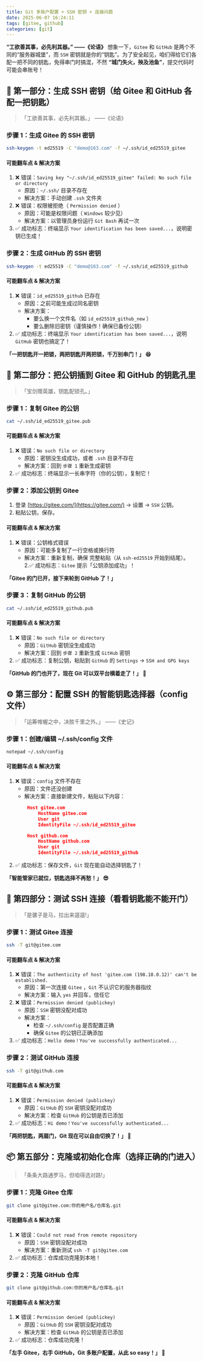 ```yaml
---
title: Git 多账户配置 + SSH 密钥 + 连接问题
date: 2025-06-07 16:24:11
tags: [gitee, github]
categories: [git]
---
```


**“工欲善其事，必先利其器。” ——《论语》**
想象一下，`Gitee` 和 `GitHub` 是两个不同的“服务器城堡”，而 `SSH` 密钥就是你的“钥匙”。为了安全起见，咱们得给它们各配一把不同的钥匙，免得串门时搞混，不然 **“城门失火，殃及池鱼”**，提交代码时可能会串账号！

<!-- more -->

## 🚀 第一部分：生成 SSH 密钥（给 Gitee 和 GitHub 各配一把钥匙）

> 「工欲善其事，必先利其器。」 ——《论语》

### 步骤 1：生成 Gitee 的 SSH 密钥

```bash
ssh-keygen -t ed25519 -C "demo@163.com" -f ~/.ssh/id_ed25519_gitee
```

#### 可能翻车点 & 解决方案

1. ❌ 错误：`Saving key "~/.ssh/id_ed25519_gitee" failed: No such file or directory`
   - 原因：`~/.ssh/` 目录不存在
   - 解决方案：手动创建 `.ssh` 文件夹
2. ❌ 错误：权限被拒绝（ `Permission denied` ）
   - 原因：可能是权限问题（ `Windows` 较少见）
   - 解决方案：以管理员身份运行 `Git Bash` 再试一次
3. ✅ 成功标志：终端显示 `Your identification has been saved...`，说明密钥已生成！

### 步骤 2：生成 GitHub 的 SSH 密钥

```bash
ssh-keygen -t ed25519 -C "demo@163.com" -f ~/.ssh/id_ed25519_github
```

#### 可能翻车点 & 解决方案

1. ❌ 错误：`id_ed25519_github` 已存在
   - 原因：之前可能生成过同名密钥
   - 解决方案：
     - 要么换一个文件名（如 `id_ed25519_github_new` ）
     - 要么删除旧密钥（谨慎操作！确保已备份公钥）
2. ✅ 成功标志：终端显示 `Your identification has been saved...`，说明 `GitHub` 密钥也搞定了！

**「一把钥匙开一把锁，两把钥匙开两把锁，千万别串门！」 😆**

## 🔐 第二部分：把公钥插到 Gitee 和 GitHub 的钥匙孔里

> 「宝剑赠英雄，钥匙配锁孔。」

### 步骤 1：复制 Gitee 的公钥

```bash
cat ~/.ssh/id_ed25519_gitee.pub
```

#### 可能翻车点 & 解决方案

1. ❌ 错误：`No such file or directory`
   - 原因：密钥没生成成功，或者 `.ssh` 目录不存在
   - 解决方案：回到 `步骤 1` 重新生成密钥
2. ✅ 成功标志：终端显示一长串字符（你的公钥），复制它！

### 步骤 2：添加公钥到 Gitee

1. 登录 [https://gitee.com/](https://gitee.com/) → 设置 → `SSH` 公钥。
2. 粘贴公钥，保存。

#### 可能翻车点 & 解决方案

1. ❌ 错误：公钥格式错误
   - 原因：可能多复制了一行空格或换行符
   - 解决方案：重新复制，确保 完整粘贴（从 `ssh-ed25519` 开始到结尾）。
2.✅ 成功标志：`Gitee` 提示「公钥添加成功」！

**「Gitee 的门已开，接下来轮到 GitHub 了！」**

### 步骤 3：复制 GitHub 的公钥

```bash
cat ~/.ssh/id_ed25519_github.pub
```

#### 可能翻车点 & 解决方案

1. ❌ 错误：`No such file or directory`
   - 原因：`GitHub` 密钥没生成成功
   - 解决方案：回到 `步骤 2` 重新生成 `GitHub` 密钥
2. ✅ 成功标志：复制公钥，粘贴到 `GitHub` 的 `Settings` → `SSH and GPG keys`

**「GitHub 的门也开了，现在 Git 可以双平台横着走了！」 🚀**

## ⚙️ 第三部分：配置 SSH 的智能钥匙选择器（config 文件）

> 「运筹帷幄之中，决胜千里之外。」 ——《史记》

### 步骤 1：创建/编辑 ~/.ssh/config 文件

```bash
notepad ~/.ssh/config
```

#### 可能翻车点 & 解决方案

1. ❌ 错误：`config` 文件不存在
   - 原因：文件还没创建
   - 解决方案：直接新建文件，粘贴以下内容：
     ```json
      Host gitee.com
          HostName gitee.com
          User git
          IdentityFile ~/.ssh/id_ed25519_gitee

      Host github.com
          HostName github.com
          User git
          IdentityFile ~/.ssh/id_ed25519_github
     ```
2. ✅ 成功标志：保存文件，`Git` 现在能自动选择钥匙了！

**「智能管家已就位，钥匙选择不再愁！」 😎**

## 🔗 第四部分：测试 SSH 连接（看看钥匙能不能开门）

> 「是骡子是马，拉出来遛遛!」

### 步骤 1：测试 Gitee 连接

```bash
ssh -T git@gitee.com
```

#### 可能翻车点 & 解决方案

1. ❌ 错误：`The authenticity of host 'gitee.com (198.18.0.12)' can't be established.`
   - 原因：第一次连接 `Gitee` ，`Git` 不认识它的服务器指纹
   - 解决方案：输入 `yes` 并回车，信任它
2. ❌ 错误：`Permission denied (publickey)`
   - 原因：`SSH` 密钥没配对成功
   - 解决方案：
     - 检查 `~/.ssh/config` 是否配置正确
     - 确保 `Gitee` 的公钥已正确添加
3. ✅ 成功标志：`Hello demo！You've successfully authenticated...`

### 步骤 2：测试 GitHub 连接

```bash
ssh -T git@github.com
```

#### 可能翻车点 & 解决方案

1. ❌ 错误：`Permission denied (publickey)`
   - 原因：`GitHub` 的 `SSH` 密钥没配对成功
   - 解决方案：检查 `GitHub` 的公钥是否已添加
2. ✅ 成功标志：`Hi demo！You've successfully authenticated...`

**「两把钥匙，两扇门，Git 现在可以自由切换了！」 🎉**

## 📦 第五部分：克隆或初始化仓库（选择正确的门进入）

> 「条条大路通罗马，但咱得选对路!」

### 步骤 1：克隆 Gitee 仓库

```bash
git clone git@gitee.com:你的用户名/仓库名.git
```

#### 可能翻车点 & 解决方案

1. ❌ 错误：`Could not read from remote repository`
   - 原因：`SSH` 密钥没配对成功
   - 解决方案：重新测试 `ssh -T git@gitee.com`
2. ✅ 成功标志：仓库成功克隆到本地！

### 步骤 2：克隆 GitHub 仓库

```bash
git clone git@github.com:你的用户名/仓库名.git
```

#### 可能翻车点 & 解决方案

1. ❌ 错误：`Permission denied (publickey)`
   - 原因：`GitHub` 的 `SSH` 密钥没配对成功
   - 解决方案：检查 `GitHub` 的公钥是否已添加
2. ✅ 成功标志：仓库成功克隆！

**「左手 Gitee，右手 GitHub，Git 多账户配置，从此 so easy！」 🚀**

